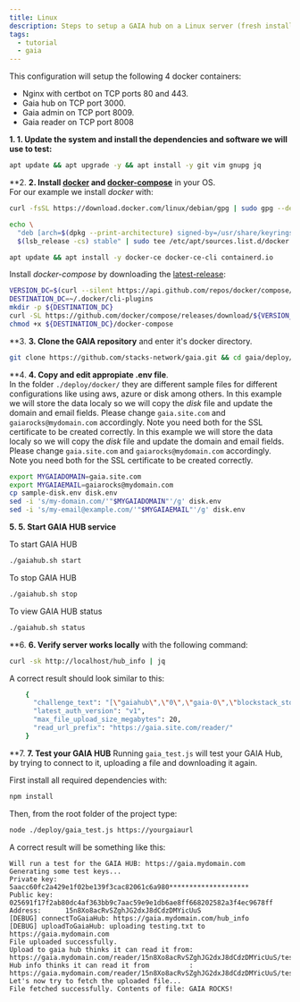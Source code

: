 ```yaml
---
title: Linux
description: Steps to setup a GAIA hub on a Linux server (fresh install). This example is using Debian, but should work on any Linux distribution. It uses docker compose in the backgroud. This example is using Debian, but should work on any Linux distribution. It uses docker compose in the backgroud.
tags:
  - tutorial
  - gaia
---
```


This configuration will setup the following 4 docker containers:

- Nginx with certbot on TCP ports 80 and 443.
- Gaia hub on TCP port 3000.
- Gaia admin on TCP port 8009.
- Gaia reader on TCP port 8008

**1. 1. Update the system and install the dependencies and software we will use to test:**

```bash
apt update && apt upgrade -y && apt install -y git vim gnupg jq
```

**2. **2. Install [docker](https://docs.docker.com/engine/install/debian/) and [docker-compose](https://docs.docker.com/compose/cli-command/#install-on-linux)** in your OS.  
For our example we install _docker_ with:</p>

```bash
curl -fsSL https://download.docker.com/linux/debian/gpg | sudo gpg --dearmor -o /usr/share/keyrings/docker-archive-keyring.gpg

echo \
  "deb [arch=$(dpkg --print-architecture) signed-by=/usr/share/keyrings/docker-archive-keyring.gpg] https://download.docker.com/linux/debian \
  $(lsb_release -cs) stable" | sudo tee /etc/apt/sources.list.d/docker.list > /dev/null

apt update && apt install -y docker-ce docker-ce-cli containerd.io
```

Install _docker-compose_ by downloading the [latest-release](https://github.com/docker/compose/releases):

```bash
VERSION_DC=$(curl --silent https://api.github.com/repos/docker/compose/releases/latest | jq .name -r)
DESTINATION_DC=~/.docker/cli-plugins
mkdir -p ${DESTINATION_DC}
curl -SL https://github.com/docker/compose/releases/download/${VERSION_DC}/docker-compose-linux-x86_64 -o ${DESTINATION_DC}/docker-compose
chmod +x ${DESTINATION_DC}/docker-compose
```

**3. **3. Clone the GAIA repository** and enter it's docker directory.</p>

```bash
git clone https://github.com/stacks-network/gaia.git && cd gaia/deploy/docker
```

**4. **4. Copy and edit appropiate .env file**.  
In the folder `./deploy/docker/` they are different sample files for different configurations like using aws, azure or disk among others. In this example we will store the data localy so we will copy the _disk_ file and update the domain and email fields. Please change `gaia.site.com` and `gaiarocks@mydomain.com` accordingly. Note you need both for the SSL certificate to be created correctly. In this example we will store the data localy so we will copy the _disk_ file and update the domain and email fields. Please change `gaia.site.com` and `gaiarocks@mydomain.com` accordingly. Note you need both for the SSL certificate to be created correctly.</p>

```bash
export MYGAIADOMAIN=gaia.site.com
export MYGAIAEMAIL=gaiarocks@mydomain.com
cp sample-disk.env disk.env
sed -i 's/my-domain.com/'"$MYGAIADOMAIN"'/g' disk.env
sed -i 's/my-email@example.com/'"$MYGAIAEMAIL"'/g' disk.env

```

**5. 5. Start GAIA HUB service**

To start GAIA HUB

```bash
./gaiahub.sh start
```

To stop GAIA HUB

```bash
./gaiahub.sh stop
```

To view GAIA HUB status

```bash
./gaiahub.sh status
```

**6. **6. Verify server works locally** with the following command:</p>

```bash
curl -sk http://localhost/hub_info | jq
```

A correct result should look similar to this:

```bash
    {
      "challenge_text": "[\"gaiahub\",\"0\",\"gaia-0\",\"blockstack_storage_please_sign\"]",
      "latest_auth_version": "v1",
      "max_file_upload_size_megabytes": 20,
      "read_url_prefix": "https://gaia.site.com/reader/"
    }
```

**7. **7. Test your GAIA HUB** Running `gaia_test.js` will test your GAIA Hub, by trying to connect to it, uploading a file and downloading it again.</p>

First install all required dependencies with:

```bash
npm install
```

Then, from the root folder of the project type:

```bash
node ./deploy/gaia_test.js https://yourgaiaurl
```

A correct result will be something like this:

```
Will run a test for the GAIA HUB: https://gaia.mydomain.com
Generating some test keys...
Private key:  5aacc60fc2a429e1f02be139f3cac82061c6a980********************
Public key:   025691f17f2ab80dc4af363bb9c7aac59e9e1db6ae8ff668202582a3f4ec9678ff
Address:      15n8Xo8acRvSZghJG2dxJ8dCdzDMYicUuS
[DEBUG] connectToGaiaHub: https://gaia.mydomain.com/hub_info
[DEBUG] uploadToGaiaHub: uploading testing.txt to https://gaia.mydomain.com
File uploaded successfully.
Upload to gaia hub thinks it can read it from: https://gaia.mydomain.com/reader/15n8Xo8acRvSZghJG2dxJ8dCdzDMYicUuS/testing.txt
Hub info thinks it can read it from          : https://gaia.mydomain.com/reader/15n8Xo8acRvSZghJG2dxJ8dCdzDMYicUuS/testing.txt
Let's now try to fetch the uploaded file...
File fetched successfully. Contents of file: GAIA ROCKS!
```
